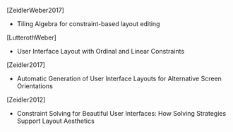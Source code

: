 
[ZeidlerWeber2017]
- Tiling Algebra for constraint-based layout editing

[LutterothWeber]
- User Interface Layout with Ordinal and Linear Constraints

[Zeidler2017]
- Automatic Generation of User Interface Layouts
for Alternative Screen Orientations

[Zeidler2012]
- Constraint Solving for Beautiful User Interfaces:
How Solving Strategies Support Layout Aesthetics

